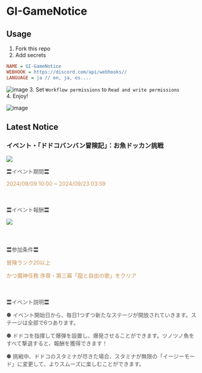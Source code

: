 # GI-GameNotice

## Usage
1. Fork this repo
2. Add secrets
```ini
NAME = GI-GameNotice
WEBHOOK = https://discord.com/api/webhooks//
LANGUAGE = ja // en, ja, es....
```
![image](https://github.com/c2t-r/GI-GameNotice/assets/80561604/63d8a4f2-9ec2-49d7-a637-44d728b2f945)
3. Set `Workflow permissions` to `Read and write permissions`  
4. Enjoy!

![image](https://github.com/c2t-r/GI-GameNotice/assets/80561604/24ec6182-cd99-4969-ab59-1d65c886077a)

## Latest Notice
<start>

### イベント・「ドドコバンバン冒険記」：お魚ドッカン挑戦
<img src="https://sdk.hoyoverse.com/upload/ann/2024/08/15/e8c9f2063ed50ca3d74e8ce90afd22f5_5092945908674087504.jpg">
<p style="white-space: pre-wrap;"><span style="color:rgba(85,85,85,1)">〓イベント期間〓</span></p><p style="white-space: pre-wrap;"><t class="t_lc" contenteditable="false"><span style="color:rgba(204,146,85,1)">2024/09/09 10:00</span></t><span style="color:rgba(204,146,85,1)"> ~ </span><t class="t_lc" contenteditable="false"><span style="color:rgba(204,146,85,1)">2024/09/23 03:59</span></t></p><p style="white-space: pre-wrap; min-height: 1.5em;"><span style="color:rgba(51,51,51,1)"> </span></p><p style="white-space: pre-wrap;"><span style="color:rgba(85,85,85,1)">〓イベント報酬〓</span></p><p style="white-space: pre-wrap; min-height: 1.5em;"><img src="https://sdk.hoyoverse.com/upload/ann/2024/07/26/c73bb8b7ca39280ee065a85ca70b2e9a_4744675667326525655.png" href="" style="border:none;vertical-align:middle;"></p><p style="white-space: pre-wrap; min-height: 1.5em;"></p><p style="white-space: pre-wrap;"><span style="color:rgba(85,85,85,1)">〓参加条件〓</span></p><p style="white-space: pre-wrap;"><span style="color:rgba(204,146,85,1)">冒険ランク20以上</span></p><p style="white-space: pre-wrap;"><span style="color:rgba(204,146,85,1)">かつ魔神任務 序章・第三幕「龍と自由の歌」をクリア</span></p><p style="white-space: pre-wrap; min-height: 1.5em;"></p><p style="white-space: pre-wrap;"><span style="color:rgba(85,85,85,1)">〓イベント説明〓</span></p><p style="white-space: pre-wrap;"><span style="color:rgba(85,85,85,1)">● イベント開始日から、毎日1つずつ新たなステージが開放されていきます。ステージは全部で6つあります。</span></p><p style="white-space: pre-wrap;"><span style="color:rgba(85,85,85,1)">● ドドコを指揮して爆弾を設置し、爆発させることができます。ツノツノ魚をすべて撃退すると、報酬を獲得できます！</span></p><p style="white-space: pre-wrap;"><span style="color:rgba(85,85,85,1)">● 挑戦中、ドドコのスタミナが尽きた場合、スタミナが無限の「イージーモード」に変更して、よりスムーズに楽しむことができます。</span></p>

<end>
